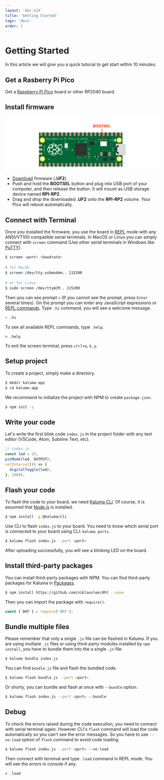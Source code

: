 ```yaml
---
layout: 'doc.njk'
title: 'Getting Started'
tags: 'docs'
order: 2
---
```


# Getting Started

In this article we will give you a quick tutorial to get start within 10 minutes.

## Get a Rasberry Pi Pico

Get a [Raspberry Pi Pico](https://www.raspberrypi.org/products/raspberry-pi-pico/) board or other RP2040 board.

## Install firmware

![Pico](/images/pico-bootsel.png)

- [Download](/download) firmware (**.UF2**).
- Push and hold the **BOOTSEL** button and plug into USB port of your computer, and then release the button. It will mount as USB storage device named **RPI-RP2**.
- Drag and drop the downloaded **.UF2** onto the **RPI-RP2** volume. Your Pico will reboot automatically.

## Connect with Terminal

Once you installed the firmware, you use the board in [REPL](/docs/repl) mode with any ANSI/VT100 compatible serial terminals. In MacOS or Linux you can simply connect with `screen` command (Use other serial terminals in Windows like [PuTTY](https://www.putty.org/)).

```bash
$ screen <port> <baudrate>

# for MacOS
$ screen /dev/tty.usbmodem.. 115200

# or for Linux
$ sudo screen /dev/ttyACM.. 115200
```

Then you can see prompt `>` (If you cannot see the prompt, press `Enter` several times). On the prompt you can enter any JavaScript expressions or [REPL commands](/docs/repl). Type `.hi` command, you will see a welcome message.

```bash
> .hi
```

To see all available REPL commands, type `.help`.

```plain
> .help
```

To exit the screen terminal, press `ctrl+a`, `k`, `y`.

## Setup project

To create a project, simply make a directory.

```bash
$ mkdir kaluma-app
$ cd kaluma-app
```

We recommend to initialize the project with NPM to create `package.json`.

```bash
$ npm init -y
```

## Write your code

Let's write the first blink code `index.js` in the project folder with any text editor (VSCode, Atom, Sublime Text, etc).

```js
// index.js
const led = 25;
pinMode(led, OUTPUT);
setInterval(() => {
  digitalToggle(led);
}, 1000);
```

## Flash your code

To flash the code to your board, we need [Kaluma CLI](https://github.com/kaluma-project/kaluma-cli). Of course, it is assumed that [Node.js](https://nodejs.org) is installed.

```bash
$ npm install -g @kaluma/cli
```

Use CLI to flash `index.js` to your board. You need to know which serial port is connected to your board using CLI: `kaluma ports`.

```bash
$ kaluma flash index.js --port <port>
```

After uploading successfully, you will see a blinking LED on the board.

## Install third-party packages

You can install third-party packages with NPM. You can find third-party packages for Kaluma in [Packages](/packages).

```bash
$ npm install https://github.com/niklauslee/dht --save
```

Then you can import the package with `require()`.

```js
const { DHT } = require('dht');
```

## Bundle multiple files

Please remember that only a single `.js` file can be flashed in Kaluma. If you are using multiple `.js` files or using third-party modules installed by `npm install`, you have to bundle them into the a single `.js` file.

```bash
$ kaluma bundle index.js
```

You can find `bundle.js` file and flash the bundled code.

```bash
$ kaluma flash bundle.js --port <port>
```

Or shorty, you can bundle and flash at once with `--bundle` option.

```bash
$ kaluma flash index.js --port <port> --bundle
```

## Debug

To check the errors raised during the code execution, you need to connect with serial terminal again. However CLI's `flash` command will load the code automatically so you can't see the error messages. So you have to use `--no-load` option of `flash` command to avoid code loading.

```bash
$ kaluma flash index.js --port <port> --no-load
```

Then connect with terminal and type `.load` command in REPL mode. You will see the errors in console if any.

```plain
> .load
```
